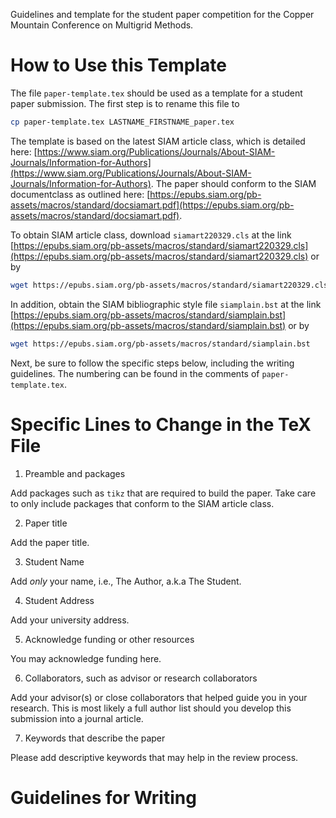 Guidelines and template for the student paper competition for the Copper Mountain Conference on Multigrid Methods.

# How to Use this Template

The file `paper-template.tex` should be used as a template for a student paper submission.  The first step is to rename this file to
```bash
cp paper-template.tex LASTNAME_FIRSTNAME_paper.tex
```

The template is based on the latest SIAM article class, which is detailed here: [https://www.siam.org/Publications/Journals/About-SIAM-Journals/Information-for-Authors](https://www.siam.org/Publications/Journals/About-SIAM-Journals/Information-for-Authors).  The paper should conform to the SIAM documentclass as outlined here: [https://epubs.siam.org/pb-assets/macros/standard/docsiamart.pdf](https://epubs.siam.org/pb-assets/macros/standard/docsiamart.pdf).

To obtain SIAM article class, download `siamart220329.cls` at the link [https://epubs.siam.org/pb-assets/macros/standard/siamart220329.cls](https://epubs.siam.org/pb-assets/macros/standard/siamart220329.cls) or by
```bash
wget https://epubs.siam.org/pb-assets/macros/standard/siamart220329.cls
```

In addition, obtain the SIAM bibliographic style file `siamplain.bst` at the link [https://epubs.siam.org/pb-assets/macros/standard/siamplain.bst](https://epubs.siam.org/pb-assets/macros/standard/siamplain.bst) or by
```bash
wget https://epubs.siam.org/pb-assets/macros/standard/siamplain.bst
```

Next, be sure to follow the specific steps below, including the writing guidelines.  The numbering can be found in the comments of `paper-template.tex`.

# Specific Lines to Change in the TeX File

1. Preamble and packages

  Add packages such as `tikz` that are required to build the paper.  Take care to only include packages that conform to the SIAM article class.

2. Paper title

  Add the paper title.

3. Student Name

  Add *only* your name, i.e., The Author, a.k.a The Student.

4. Student Address

  Add your university address.

5. Acknowledge funding or other resources

  You may acknowledge funding here.

6. Collaborators, such as advisor or research collaborators

  Add your advisor(s) or close collaborators that helped guide you in your research.  This is most likely a full author list should you develop this submission into a journal article.

7. Keywords that describe the paper

  Please add descriptive keywords that may help in the review process.

# Guidelines for Writing
